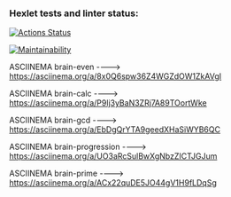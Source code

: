 ### Hexlet tests and linter status:
[![Actions Status](https://github.com/ViVaLaFlame/frontend-project-44/actions/workflows/hexlet-check.yml/badge.svg)](https://github.com/ViVaLaFlame/frontend-project-44/actions)

[![Maintainability](https://api.codeclimate.com/v1/badges/f5241768384501b1f8e1/maintainability)](https://codeclimate.com/github/ViVaLaFlame/frontend-project-44/maintainability)

ASCIINEMA  brain-even ----> https://asciinema.org/a/8x0Q6spw36Z4WGZdOW1ZkAVgI

ASCIINEMA  brain-calc ----> https://asciinema.org/a/P9lj3yBaN3ZRj7A89TOortWke

ASCIINEMA  brain-gcd ----> https://asciinema.org/a/EbDgQrYTA9geedXHaSiWYB6QC

ASCIINEMA  brain-progression ----> https://asciinema.org/a/UO3aRcSulBwXgNbzZICTJGJum

ASCIINEMA  brain-prime ----> https://asciinema.org/a/ACx22quDE5JO44gV1H9fLDqSg